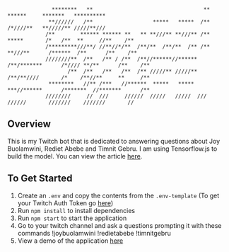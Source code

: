 ```
              ********   **                                   **               ******     *******   **********
             **//////   /**                   *****   *****  /**              /*////**   **/////** /////**/// 
            /**        ****** ****** **   ** **///** **///** /**  *****       /*   /**  **     //**    /**    
            /*********///**/ //**//*/**  /**/**  /**/**  /** /** **///**      /******  /**      /**    /**    
            ////////**  /**   /** / /**  /**//******//****** /**/*******      /*//// **/**      /**    /**    
                   /**  /**   /**   /**  /** /////** /////** /**/**////       /*    /**//**     **     /**    
             ********   //** /***   //******  *****   *****  ***//******      /*******  //*******      /**    
            ////////     //  ///     //////  /////   /////  ///  //////       ///////    ///////       //     
```
## Overview
This is my Twitch bot that is dedicated to answering questions about Joy Buolamwini, Rediet Abebe and Timnit Gebru. I am using Tensorflow.js to build the model.
You can view the article [here]().

## To Get Started
1. Create an `.env` and copy the contents from the `.env-template` (To get your Twitch Auth Token go [here](https://twitchapps.com/tmi/))
2. Run `npm install` to install dependencies
3. Run `npm start` to start the application
4. Go to your twitch channel and ask a questions prompting it with these commands !joybuolamwini !redietabebe !timnitgebru
5. View a demo of the application [here](https://www.youtube.com/watch?v=bFDfUJGZV9M)
